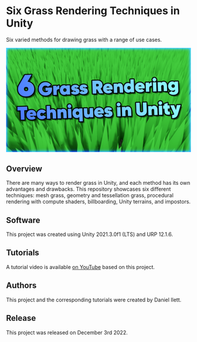 # Six Grass Rendering Techniques in Unity

Six varied methods for drawing grass with a range of use cases.

![Grass Banner](banner.png)

## Overview

There are many ways to render grass in Unity, and each method has its own advantages and drawbacks. This repository showcases six different techniques: mesh grass, geometry and tessellation grass, procedural rendering with compute shaders, billboarding, Unity terrains, and impostors.

## Software

This project was created using Unity 2021.3.0f1 (LTS) and URP 12.1.6.

## Tutorials

A tutorial video is available [on YouTube](https://www.youtube.com/watch?v=uHDmqfdVkak) based on this project.

## Authors

This project and the corresponding tutorials were created by Daniel Ilett.

## Release

This project was released on December 3rd 2022.
